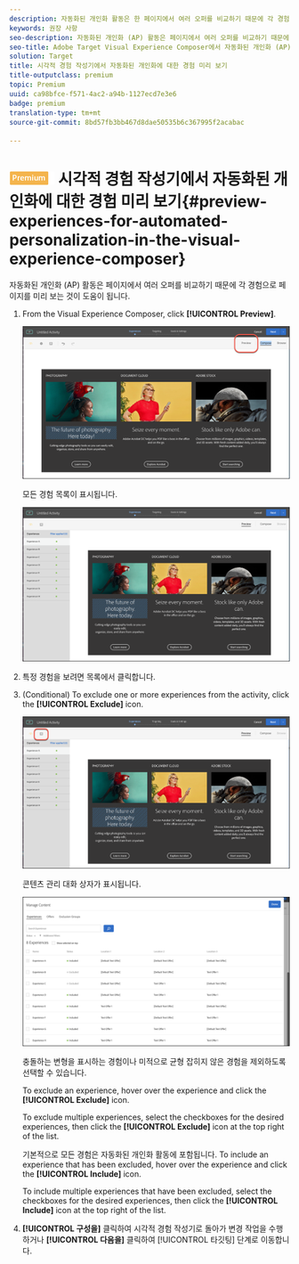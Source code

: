 ```yaml
---
description: 자동화된 개인화 활동은 한 페이지에서 여러 오퍼를 비교하기 때문에 각 경험으로 페이지를 미리 보는 것이 도움이 됩니다.
keywords: 권장 사항
seo-description: 자동화된 개인화 (AP) 활동은 페이지에서 여러 오퍼를 비교하기 때문에 각 경험으로 페이지를 미리 보는 것이 도움이 됩니다.
seo-title: Adobe Target Visual Experience Composer에서 자동화된 개인화 (AP) 활동을 위한 경험 미리 보기
solution: Target
title: 시각적 경험 작성기에서 자동화된 개인화에 대한 경험 미리 보기
title-outputclass: premium
topic: Premium
uuid: ca98bfce-f571-4ac2-a94b-1127ecd7e3e6
badge: premium
translation-type: tm+mt
source-git-commit: 8bd57fb3bb467d8dae50535b6c367995f2acabac

---
```



# ![PREMIUM](/help/assets/premium.png) 시각적 경험 작성기에서 자동화된 개인화에 대한 경험 미리 보기{#preview-experiences-for-automated-personalization-in-the-visual-experience-composer}

자동화된 개인화 (AP) 활동은 페이지에서 여러 오퍼를 비교하기 때문에 각 경험으로 페이지를 미리 보는 것이 도움이 됩니다.

1. From the Visual Experience Composer, click **[!UICONTROL Preview]**.

   ![미리 보기 아이콘](/help/c-activities/t-automated-personalization/assets/preview.png)

   모든 경험 목록이 표시됩니다.

   ![경험 미리 보기](/help/c-activities/t-automated-personalization/assets/ap_preview-new.png)

1. 특정 경험을 보려면 목록에서 클릭합니다.

1. (Conditional) To exclude one or more experiences from the activity, click the **[!UICONTROL Exclude]** icon.

   ![제외 아이콘](/help/c-activities/t-automated-personalization/assets/ap_exclude-new.png)

   콘텐츠 관리 대화 상자가 표시됩니다.

   ![컨텐츠 관리 대화 상자](/help/c-activities/t-automated-personalization/assets/preview-exclude.png)

   충돌하는 변형을 표시하는 경험이나 미적으로 균형 잡히지 않은 경험을 제외하도록 선택할 수 있습니다.

   To exclude an experience, hover over the experience and click the **[!UICONTROL Exclude]** icon.

   To exclude multiple experiences, select the checkboxes for the desired experiences, then click the **[!UICONTROL Exclude]** icon at the top right of the list.

   기본적으로 모든 경험은 자동화된 개인화 활동에 포함됩니다. To include an experience that has been excluded, hover over the experience and click the  **[!UICONTROL Include]** icon.

   To include multiple experiences that have been excluded, select the checkboxes for the desired experiences, then click the **[!UICONTROL Include]** icon at the top right of the list.

1. **[!UICONTROL 구성을]** 클릭하여 시각적 경험 작성기로 돌아가 변경 작업을 수행하거나 **[!UICONTROL 다음을]** 클릭하여 [!UICONTROL 타깃팅] 단계로 이동합니다.
